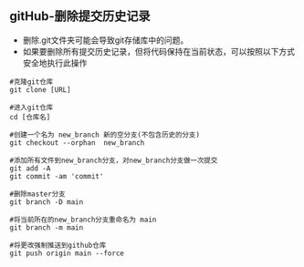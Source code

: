 ## gitHub-删除提交历史记录

- 删除.git文件夹可能会导致git存储库中的问题。
- 如果要删除所有提交历史记录，但将代码保持在当前状态，可以按照以下方式安全地执行此操作


```
#克隆git仓库
git clone [URL] 

#进入git仓库
cd [仓库名] 

#创建一个名为 new_branch 新的空分支(不包含历史的分支)
git checkout --orphan  new_branch

#添加所有文件到new_branch分支，对new_branch分支做一次提交
git add -A
git commit -am 'commit' 

#删除master分支
git branch -D main 

#将当前所在的new_branch分支重命名为 main
git branch -m main

#将更改强制推送到github仓库
git push origin main --force
```
